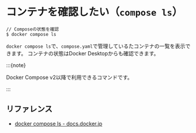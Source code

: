# コンテナを確認したい（`compose ls`）

```console
// Composeの状態を確認
$ docker compose ls
```

`docker compose ls`で、`compose.yaml`で管理しているたコンテナの一覧を表示できます。
コンテナの状態はDocker Desktopからも確認できます。

:::{note}

Docker Compose v2以降で利用できるコマンドです。

:::

## リファレンス

- [docker compose ls - docs.docker.jp](https://docs.docker.jp/engine/reference/commandline/compose_ls.html)
